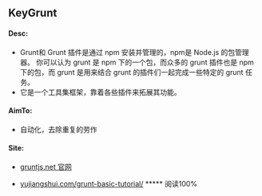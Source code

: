 ## KeyGrunt

#### Desc:
* Grunt和 Grunt 插件是通过 npm 安装并管理的，npm是 Node.js 的包管理器。
  你可以认为 grunt 是 npm 下的一个包，而众多的 grunt 插件也是 npm 下的包，而 grunt 是用来结合 grunt 的插件们一起完成一些特定的 grunt 任务。
* 它是一个工具集框架，靠着各些插件来拓展其功能。

#### AimTo:
* 自动化，去除重复的劳作

#### Site:
* [gruntjs.net 官网](http://www.gruntjs.net/)

* [yujiangshui.com/grunt-basic-tutorial/](http://yujiangshui.com/grunt-basic-tutorial/) ***** 阅读100%



